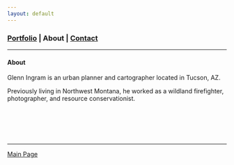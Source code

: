 ```yaml
---
layout: default
---
```

<title>Glenn Ingram Cartography</title>

### [Portfolio](./index.md) | About | [Contact](./contact.md)
 <hr> 
 
#### About

Glenn Ingram is an urban planner and cartographer located in Tucson, AZ.

Previously living in Northwest Montana, he worked as a wildland firefighter, photographer, and resource conservationist.

<br>
<br>
<br>
<br>

<hr> 


[Main Page](./)
